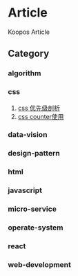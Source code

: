 # Article

Koopos Article

## Category

### algorithm

### css
1. [css 优先级剖析](/source/_posts/specificity.md)
2. [css counter使用](/source/_posts/css-counter.md)

### data-vision

### design-pattern

### html

### javascript

### micro-service

### operate-system

### react

### web-development

